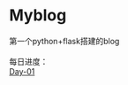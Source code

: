 # Myblog
第一个python+flask搭建的blog<br>
<br>
每日进度：<br>
<a href="https://github.com/lifekevin21/Myblog/tree/Day-01">Day-01</a>
